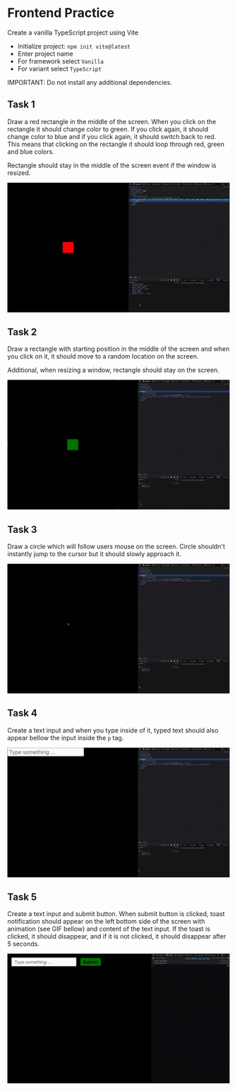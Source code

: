 # Frontend Practice

Create a vanilla TypeScript project using Vite

- Initialize project: `npm init vite@latest`
- Enter project name
- For framework select `Vanilla`
- For variant select `TypeScript`

IMPORTANT: Do not install any additional dependencies.

## Task 1

Draw a red rectangle in the middle of the screen. When you click on the rectangle it should change color to green. If you click again, it should change color to blue and if you click again, it should switch back to red. This means that clicking on the rectangle it should loop through red, green and blue colors.

Rectangle should stay in the middle of the screen event if the window is resized.

![](./assets/task-1.gif)

## Task 2

Draw a rectangle with starting position in the middle of the screen and when you click on it, it should move to a random location on the screen.

Additional, when resizing a window, rectangle should stay on the screen.

![](./assets/task-2.gif)

## Task 3

Draw a circle which will follow users mouse on the screen. Circle shouldn't instantly jump to the cursor but it should slowly approach it.

![](./assets/task-3.gif)

## Task 4

Create a text input and when you type inside of it, typed text should also appear bellow the input inside the `p` tag.

![](./assets/task-4.gif)

## Task 5

Create a text input and submit button. When submit button is clicked, toast notification should appear on the left bottom side of the screen with animation (see GIF bellow) and content of the text input. If the toast is clicked, it should disappear, and if it is not clicked, it should disappear after 5 seconds.

![](./assets/task-5.gif)
